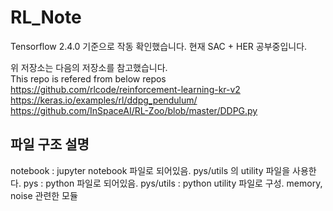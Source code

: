 # RL_Note
Tensorflow 2.4.0 기준으로 작동 확인했습니다.
현재 SAC + HER 공부중입니다.

위 저장소는 다음의 저장소를 참고했습니다.<br>
This repo is refered from below repos<br>
https://github.com/rlcode/reinforcement-learning-kr-v2<br>
https://keras.io/examples/rl/ddpg_pendulum/ <br>
https://github.com/InSpaceAI/RL-Zoo/blob/master/DDPG.py<br>

## 파일 구조 설명
notebook : jupyter notebook 파일로 되어있음. pys/utils 의 utility 파일을 사용한다.
pys : python 파일로 되어있음.
pys/utils : python utility 파일로 구성. memory, noise 관련한 모듈
